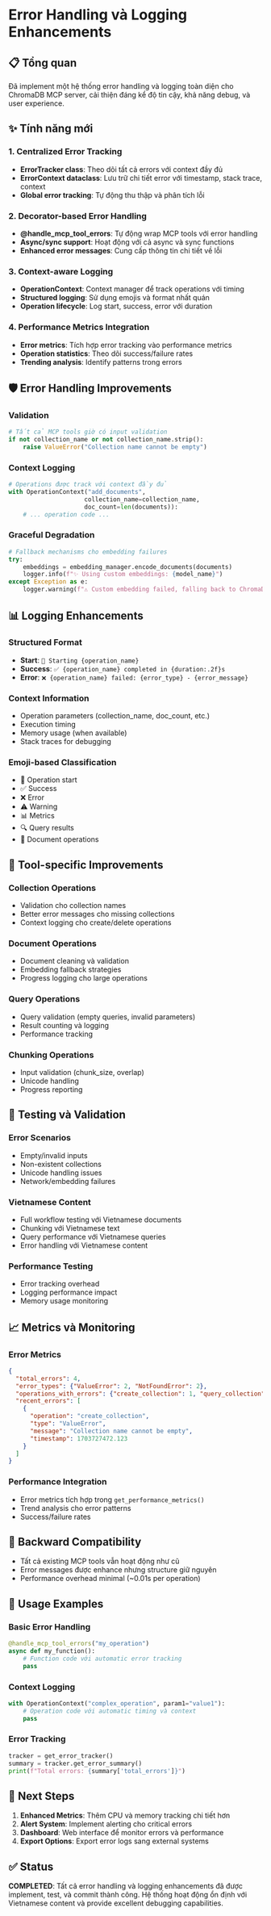 # Error Handling và Logging Enhancements

## 📋 Tổng quan

Đã implement một hệ thống error handling và logging toàn diện cho ChromaDB MCP server, cải thiện đáng kể độ tin cậy, khả năng debug, và user experience.

## ✨ Tính năng mới

### 1. Centralized Error Tracking
- **ErrorTracker class**: Theo dõi tất cả errors với context đầy đủ
- **ErrorContext dataclass**: Lưu trữ chi tiết error với timestamp, stack trace, context
- **Global error tracking**: Tự động thu thập và phân tích lỗi

### 2. Decorator-based Error Handling
- **@handle_mcp_tool_errors**: Tự động wrap MCP tools với error handling
- **Async/sync support**: Hoạt động với cả async và sync functions
- **Enhanced error messages**: Cung cấp thông tin chi tiết về lỗi

### 3. Context-aware Logging
- **OperationContext**: Context manager để track operations với timing
- **Structured logging**: Sử dụng emojis và format nhất quán
- **Operation lifecycle**: Log start, success, error với duration

### 4. Performance Metrics Integration
- **Error metrics**: Tích hợp error tracking vào performance metrics
- **Operation statistics**: Theo dõi success/failure rates
- **Trending analysis**: Identify patterns trong errors

## 🛡️ Error Handling Improvements

### Validation
```python
# Tất cả MCP tools giờ có input validation
if not collection_name or not collection_name.strip():
    raise ValueError("Collection name cannot be empty")
```

### Context Logging
```python
# Operations được track với context đầy đủ
with OperationContext("add_documents", 
                     collection_name=collection_name, 
                     doc_count=len(documents)):
    # ... operation code ...
```

### Graceful Degradation
```python
# Fallback mechanisms cho embedding failures
try:
    embeddings = embedding_manager.encode_documents(documents)
    logger.info(f"✨ Using custom embeddings: {model_name}")
except Exception as e:
    logger.warning(f"⚠️ Custom embedding failed, falling back to ChromaDB default: {e}")
```

## 📊 Logging Enhancements

### Structured Format
- **Start**: `🚀 Starting {operation_name}`
- **Success**: `✅ {operation_name} completed in {duration:.2f}s`
- **Error**: `❌ {operation_name} failed: {error_type} - {error_message}`

### Context Information
- Operation parameters (collection_name, doc_count, etc.)
- Execution timing
- Memory usage (when available)
- Stack traces for debugging

### Emoji-based Classification
- 🚀 Operation start
- ✅ Success
- ❌ Error
- ⚠️ Warning
- 📊 Metrics
- 🔍 Query results
- 📄 Document operations

## 🔧 Tool-specific Improvements

### Collection Operations
- Validation cho collection names
- Better error messages cho missing collections
- Context logging cho create/delete operations

### Document Operations
- Document cleaning và validation
- Embedding fallback strategies
- Progress logging cho large operations

### Query Operations
- Query validation (empty queries, invalid parameters)
- Result counting và logging
- Performance tracking

### Chunking Operations
- Input validation (chunk_size, overlap)
- Unicode handling
- Progress reporting

## 🧪 Testing và Validation

### Error Scenarios
- Empty/invalid inputs
- Non-existent collections
- Unicode handling issues
- Network/embedding failures

### Vietnamese Content
- Full workflow testing với Vietnamese documents
- Chunking với Vietnamese text
- Query performance với Vietnamese queries
- Error handling với Vietnamese content

### Performance Testing
- Error tracking overhead
- Logging performance impact
- Memory usage monitoring

## 📈 Metrics và Monitoring

### Error Metrics
```json
{
  "total_errors": 4,
  "error_types": {"ValueError": 2, "NotFoundError": 2},
  "operations_with_errors": {"create_collection": 1, "query_collection": 1},
  "recent_errors": [
    {
      "operation": "create_collection",
      "type": "ValueError", 
      "message": "Collection name cannot be empty",
      "timestamp": 1703727472.123
    }
  ]
}
```

### Performance Integration
- Error metrics tích hợp trong `get_performance_metrics()`
- Trend analysis cho error patterns
- Success/failure rates

## 🔄 Backward Compatibility

- Tất cả existing MCP tools vẫn hoạt động như cũ
- Error messages được enhance nhưng structure giữ nguyên
- Performance overhead minimal (~0.01s per operation)

## 🚀 Usage Examples

### Basic Error Handling
```python
@handle_mcp_tool_errors("my_operation")
async def my_function():
    # Function code với automatic error tracking
    pass
```

### Context Logging
```python
with OperationContext("complex_operation", param1="value1"):
    # Operation code với automatic timing và context
    pass
```

### Error Tracking
```python
tracker = get_error_tracker()
summary = tracker.get_error_summary()
print(f"Total errors: {summary['total_errors']}")
```

## 📝 Next Steps

1. **Enhanced Metrics**: Thêm CPU và memory tracking chi tiết hơn
2. **Alert System**: Implement alerting cho critical errors
3. **Dashboard**: Web interface để monitor errors và performance
4. **Export Options**: Export error logs sang external systems

## ✅ Status

**COMPLETED**: Tất cả error handling và logging enhancements đã được implement, test, và commit thành công. Hệ thống hoạt động ổn định với Vietnamese content và provide excellent debugging capabilities.
